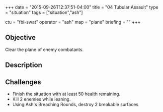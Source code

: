 +++
date = "2015-09-26T12:37:51-04:00"
title = "04 Tubular Assault"
type = "situation"
tags = ["situation","ash"]

ctu = "fbi-swat"
operator = "ash"
map = "plane"
briefing = ""
+++

## Objective

Clear the plane of enemy combatants.

## Description


## Challenges

* Finish the situation with at least 50 health remaining.
* Kill 2 enemies while leaning.
* Using Ash's Breaching Rounds, destroy 2 breakable surfaces.
